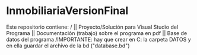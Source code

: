 # InmobiliariaVersionFinal
Este repositorio contiene: / 
  || Proyecto/Solución para Visual Studio del Programa
  || Documentación (trabajo) sobre el programa en pdf
  || Base de datos del programa
/IMPORTANTE: hay que crear en C: la carpeta DATOS y en ella guardar el archivo de la bd ("database.bd")
